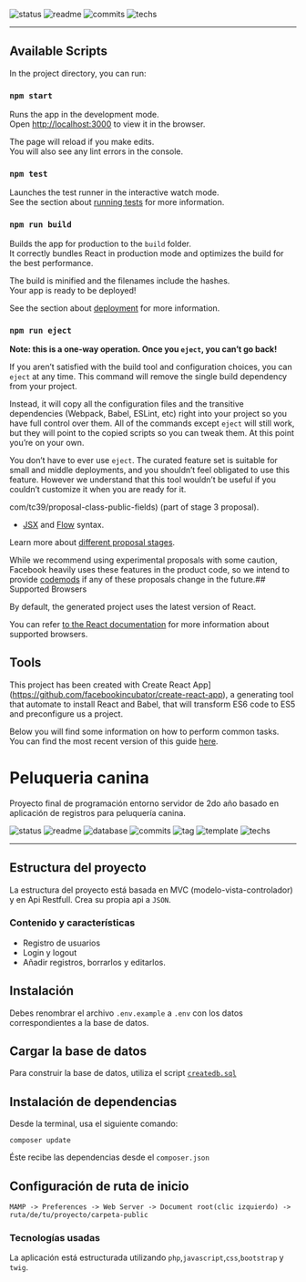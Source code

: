 ![status](https://img.shields.io/badge/status-wip-green.svg?colorB=00C106)
![readme](https://img.shields.io/badge/readme-Wip-green.svg?colorB=00C106)
![commits](https://img.shields.io/badge/commits-14-blue.svg) 
![techs](https://img.shields.io/badge/techs-javascript—react—html—css—sass—bootstrap-yellow.svg)

---

## Available Scripts

In the project directory, you can run:

### `npm start`

Runs the app in the development mode.<br>
Open [http://localhost:3000](http://localhost:3000) to view it in the browser.

The page will reload if you make edits.<br>
You will also see any lint errors in the console.

### `npm test`

Launches the test runner in the interactive watch mode.<br>
See the section about [running tests](#running-tests) for more information.

### `npm run build`

Builds the app for production to the `build` folder.<br>
It correctly bundles React in production mode and optimizes the build for the best performance.

The build is minified and the filenames include the hashes.<br>
Your app is ready to be deployed!

See the section about [deployment](#deployment) for more information.

### `npm run eject`

**Note: this is a one-way operation. Once you `eject`, you can’t go back!**

If you aren’t satisfied with the build tool and configuration choices, you can `eject` at any time. This command will remove the single build dependency from your project.

Instead, it will copy all the configuration files and the transitive dependencies (Webpack, Babel, ESLint, etc) right into your project so you have full control over them. All of the commands except `eject` will still work, but they will point to the copied scripts so you can tweak them. At this point you’re on your own.

You don’t have to ever use `eject`. The curated feature set is suitable for small and middle deployments, and you shouldn’t feel obligated to use this feature. However we understand that this tool wouldn’t be useful if you couldn’t customize it when you are ready for it.

com/tc39/proposal-class-public-fields) (part of stage 3 proposal).
* [JSX](https://facebook.github.io/react/docs/introducing-jsx.html) and [Flow](https://flowtype.org/) syntax.

Learn more about [different proposal stages](https://babeljs.io/docs/plugins/#presets-stage-x-experimental-presets-).

While we recommend using experimental proposals with some caution, Facebook heavily uses these features in the product code, so we intend to provide [codemods](https://medium.com/@cpojer/effective-javascript-codemods-5a6686bb46fb) if any of these proposals change in the future.## Supported Browsers

By default, the generated project uses the latest version of React.

You can refer [to the React documentation](https://reactjs.org/docs/react-dom.html#browser-support) for more information about supported browsers.



## Tools

This project has been created with Create React App](https://github.com/facebookincubator/create-react-app),
a generating tool that automate to install React and Babel, that will transform ES6 code to ES5 and preconfigure us a project.

Below you will find some information on how to perform common tasks.<br>
You can find the most recent version of this guide [here](https://github.com/facebookincubator/create-react-app/blob/master/packages/react-scripts/template/README.md).






# Peluqueria canina 
Proyecto final de programación entorno servidor de 2do año basado en aplicación de registros para peluquería canina.

![status](https://img.shields.io/badge/status-running-green.svg?colorB=00C106) ![readme](https://img.shields.io/badge/readme-OK-green.svg?colorB=00C106) ![database](https://img.shields.io/badge/database-OK-green.svg?colorB=00C106) ![commits](https://img.shields.io/badge/commits-26-blue.svg) ![tag](https://img.shields.io/badge/tag-v0.3-orange.svg)
![template](https://img.shields.io/badge/template-twig-yellow.svg) ![techs](https://img.shields.io/badge/techs-javascript—php—css—bootstrap-yellow.svg)

---

## Estructura del proyecto
La estructura del proyecto está basada 
en MVC (modelo-vista-controlador) y en Api Restfull.
Crea su propia api a `JSON`.



### Contenido y características
- Registro de usuarios
- Login y logout
- Añadir registros, borrarlos y editarlos.


## Instalación

Debes renombrar el archivo `.env.example` a `.env`
con los datos correspondientes a la base de datos. 

## Cargar la base de datos

Para construir la base de datos, 
utiliza el script [`createdb.sql`](https://github.com/AdryDev92/peluqueria_canina/blob/master/createdb.sql)

## Instalación de dependencias
Desde la terminal, usa el siguiente comando:

```
composer update
```

Éste recibe las dependencias desde el `composer.json`

## Configuración de ruta de inicio

```
MAMP -> Preferences -> Web Server -> Document root(clic izquierdo) -> ruta/de/tu/proyecto/carpeta-public
```

### Tecnologías usadas

La aplicación está estructurada utilizando
`php`,`javascript`,`css`,`bootstrap` y `twig`.

